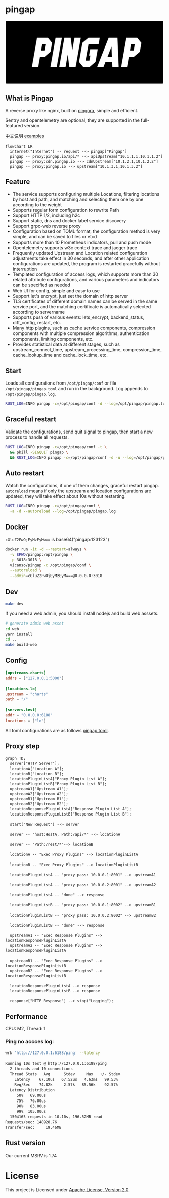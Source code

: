 # pingap

![Pingap Logo](./asset/pingap-logo.png)

## What is Pingap

A reverse proxy like nginx, built on [pingora](https://github.com/cloudflare/pingora), simple and efficient.

Sentry and opentelemetry are optional, they are supported in the full-featured version.

[中文说明](./README_zh.md)
[examples](./examples/README.md)

```mermaid
flowchart LR
  internet("Internet") -- request --> pingap["Pingap"]
  pingap -- proxy:pingap.io/api/* --> apiUpstream["10.1.1.1,10.1.1.2"]
  pingap -- proxy:cdn.pingap.io --> cdnUpstream["10.1.2.1,10.1.2.2"]
  pingap -- proxy:pingap.io --> upstream["10.1.3.1,10.1.3.2"]
```

## Feature

- The service supports configuring multiple Locations, filtering locations by host and path, and matching and selecting them one by one according to the weight
- Supports regular form configuration to rewrite Path
- Support HTTP 1/2, including h2c
- Support static, dns and docker label service discovery
- Support grpc-web reverse proxy
- Configuration based on TOML format, the configuration method is very simple, and can be saved to files or etcd
- Supports more than 10 Prometheus indicators, pull and push mode
- Opentelemetry supports w3c context trace and jaeger trace
- Frequently updated Upstream and Location related configuration adjustments take effect in 30 seconds, and after other application configurations are updated, the program is restarted gracefully without interruption
- Templated configuration of access logs, which supports more than 30 related attribute configurations, and various parameters and indicators can be specified as needed
- Web UI for config, simple and easy to use
- Support let's encrypt, just set the domain of http server
- TLS certificates of different domain names can be served in the same service port, and the matching certificate is automatically selected according to servername
- Supports push of various events: lets_encrypt, backend_status, diff_config, restart, etc.
- Many http plugins, such as cache service components, compression components with multiple compression algorithms, authentication components, limiting components, etc.
- Provides statistical data at different stages, such as upstream_connect_time, upstream_processing_time, compression_time, cache_lookup_time and cache_lock_time, etc.

## Start

Loads all configurations from `/opt/pingap/conf` or file `/opt/pingap/pingap.toml` and run in the background. Log appends to `/opt/pingap/pingap.log`.

```bash
RUST_LOG=INFO pingap -c=/opt/pingap/conf -d --log=/opt/pingap/pingap.log
```

## Graceful restart

Validate the configurations, send quit signal to pingap, then start a new process to handle all requests.

```bash
RUST_LOG=INFO pingap -c=/opt/pingap/conf -t \
  && pkill -SIGQUIT pingap \
  && RUST_LOG=INFO pingap -c=/opt/pingap/conf -d -u --log=/opt/pingap/pingap.log
```

## Auto restart

Watch the configurations, if one of them changes, graceful restart pingap. `autoreload` means if only the upstream and location configurations are updated, they will take effect about 10s without restarting.

```bash
RUST_LOG=INFO pingap -c=/opt/pingap/conf \
  -a -d --autoreload --log=/opt/pingap/pingap.log
```

## Docker

`cGluZ2FwOjEyMzEyMw==` is base64("pingap:123123")

```bash
docker run -it -d --restart=always \
  -v $PWD/pingap:/opt/pingap \
  -p 3018:3018 \
  vicanso/pingap -c /opt/pingap/conf \
  --autoreload \
  --admin=cGluZ2FwOjEyMzEyMw==@0.0.0.0:3018
```

## Dev

```bash
make dev
```

If you need a web admin, you should install nodejs and build web asssets.

```bash
# generate admin web asset
cd web
yarn install
cd ..
make build-web
```


## Config

```toml
[upstreams.charts]
addrs = ["127.0.0.1:5000"]

[locations.lo]
upstream = "charts"
path = "/"

[servers.test]
addr = "0.0.0.0:6188"
locations = ["lo"]
```

All toml configurations are as follows [pingap.toml](./conf/pingap.toml).

## Proxy step

```mermaid
graph TD;
  server["HTTP Server"];
  locationA["Location A"];
  locationB["Location B"];
  locationPluginListA["Proxy Plugin List A"];
  locationPluginListB["Proxy Plugin List B"];
  upstreamA1["Upstream A1"];
  upstreamA2["Upstream A2"];
  upstreamB1["Upstream B1"];
  upstreamB2["Upstream B2"];
  locationResponsePluginListA["Response Plugin List A"];
  locationResponsePluginListB["Response Plugin List B"];

  start("New Request") --> server

  server -- "host:HostA, Path:/api/*" --> locationA

  server -- "Path:/rest/*"--> locationB

  locationA -- "Exec Proxy Plugins" --> locationPluginListA

  locationB -- "Exec Proxy Plugins" --> locationPluginListB

  locationPluginListA -- "proxy pass: 10.0.0.1:8001" --> upstreamA1

  locationPluginListA -- "proxy pass: 10.0.0.2:8001" --> upstreamA2

  locationPluginListA -- "done" --> response

  locationPluginListB -- "proxy pass: 10.0.0.1:8002" --> upstreamB1

  locationPluginListB -- "proxy pass: 10.0.0.2:8002" --> upstreamB2

  locationPluginListB -- "done" --> response

  upstreamA1 -- "Exec Response Plugins" --> locationResponsePluginListA
  upstreamA2 -- "Exec Response Plugins" --> locationResponsePluginListA

  upstreamB1 -- "Exec Response Plugins" --> locationResponsePluginListB
  upstreamB2 -- "Exec Response Plugins" --> locationResponsePluginListB

  locationResponsePluginListA --> response
  locationResponsePluginListB --> response

  response["HTTP Response"] --> stop("Logging");
```

## Performance

CPU: M2, Thread: 1

### Ping no accces log:

```bash
wrk 'http://127.0.0.1:6188/ping' --latency

Running 10s test @ http://127.0.0.1:6188/ping
  2 threads and 10 connections
  Thread Stats   Avg      Stdev     Max   +/- Stdev
    Latency    67.10us   67.52us   4.63ms   99.53%
    Req/Sec    74.82k     2.57k   85.56k    92.57%
  Latency Distribution
     50%   69.00us
     75%   76.00us
     90%   83.00us
     99%  105.00us
  1504165 requests in 10.10s, 196.52MB read
Requests/sec: 148928.76
Transfer/sec:     19.46MB
```

## Rust version

Our current MSRV is 1.74

# License

This project is Licensed under [Apache License, Version 2.0](./LICENSE).
